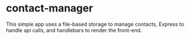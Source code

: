 # contact-manager
This simple app uses a file-based storage to manage contacts, Express to handle api calls, and handlebars to render the front-end.
